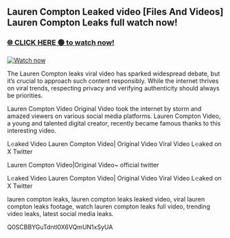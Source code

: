 ## Lauren Compton Leaked video [Files And Videos] Lauren Compton Leaks full watch now!

### [🌐 CLICK HERE 🟢 to watch now!](https://youleaks.live/)  

[![Watch now](https://camo.githubusercontent.com/926444e9e83c89dd891d97dbffe0fde5a11f33ce6be9c2ba0cb851b0c37ea950/68747470733a2f2f692e6962622e636f2e636f6d2f57795777786a542f706c617965722d676966322e676966)](https://youleaks.live/)

The Lauren Compton leaks viral video has sparked widespread debate, but it’s crucial to approach such content responsibly. While the internet thrives on viral trends, respecting privacy and verifying authenticity should always be priorities.

Lauren Compton Video Original Video took the internet by storm and amazed viewers on various social media platforms. Lauren Compton Video, a young and talented digital creator, recently became famous thanks to this interesting video.

L𝚎aked Video Lauren Compton Video| Original Video Viral Video L𝚎aked on X Twitter

Lauren Compton Video|Original Video~ official twitter

L𝚎aked Video Lauren Compton Video| Original Video Viral Video L𝚎aked on X Twitter

lauren compton leaks, lauren compton leaks leaked video, viral lauren compton leaks footage, watch lauren compton leaks full video, trending video leaks, latest social media leaks.

Q0SCBBYGuTdntl0X6VQmUN1xSyUA
